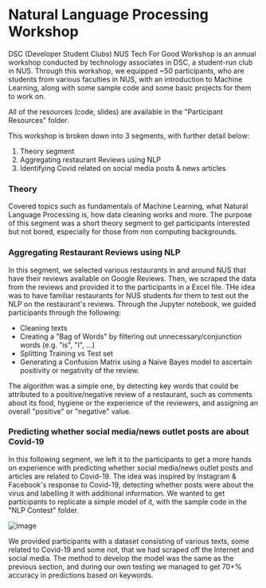 # Natural Language Processing Workshop
DSC (Developer Student Clubs) NUS Tech For Good Workshop is an annual workshop conducted by technology associates in DSC, a student-run club in NUS. Through this workshop, we equipped ~50 participants, who are students from various faculties in NUS, with an introduction to Machine Learning, along with some sample code and some basic projects for them to work on.

All of the resources (code, slides) are available in the "Participant Resources" folder.

This workshop is broken down into 3 segments, with further detail below:

1. Theory segment
2. Aggregating restaurant Reviews using NLP
3. Identifying Covid related on social media posts & news articles

### Theory
Covered topics such as fundamentals of Machine Learning, what Natural Language Processing is, how data cleaning works and more. The purpose of this segment was a short theory segment to get participants interested but not bored, especially for those from non computing backgrounds.

### Aggregating Restaurant Reviews using NLP
In this segment, we selected various restaurants in and around NUS that have their reviews available on Google Reviews. Then, we scraped the data from the reviews and provided it to the participants in a Excel file. THe idea was to have familiar restaurants for NUS students for them to test out the NLP on the restaurant's reviews. Through the Jupyter notebook, we guided participants through the following:

- Cleaning texts
- Creating a "Bag of Words" by filtering out unnecessary/conjunction words (e.g. "is", "I", ...)
- Splitting Training vs Test set
- Generating a Confusion Matrix using a Naive Bayes model to ascertain positivity or negativity of the review.

The algorithm was a simple one, by detecting key words that could be attributed to a positive/negative review of a restaurant, such as comments about its food, hygiene or the experience of the reviewers, and assigning an overall "positive" or "negative" value.

### Predicting whether social media/news outlet posts are about Covid-19
In this following segment, we left it to the participants to get a more hands on experience with predicting whether social media/news outlet posts and articles are related to Covid-19. The idea was inspired by Instagram & Facebook's response to Covid-19, detecting whether posts were about the virus and labelling it with additional information. We wanted to get participants to replicate a simple model of it, with the sample code in the "NLP Contest" folder.

![image](https://github.com/brian16600/Machine_Learning_2_Workshop_Repo/assets/83962069/4a1e1f49-6368-4232-a149-7a345a24e6c8)

We provided participants with a dataset consisting of various texts, some related to Covid-19 and some not, that we had scraped off the Internet and social media. The method to develop the model was the same as the previous section, and during our own testing we managed to get 70+% accuracy in predictions based on keywords.

